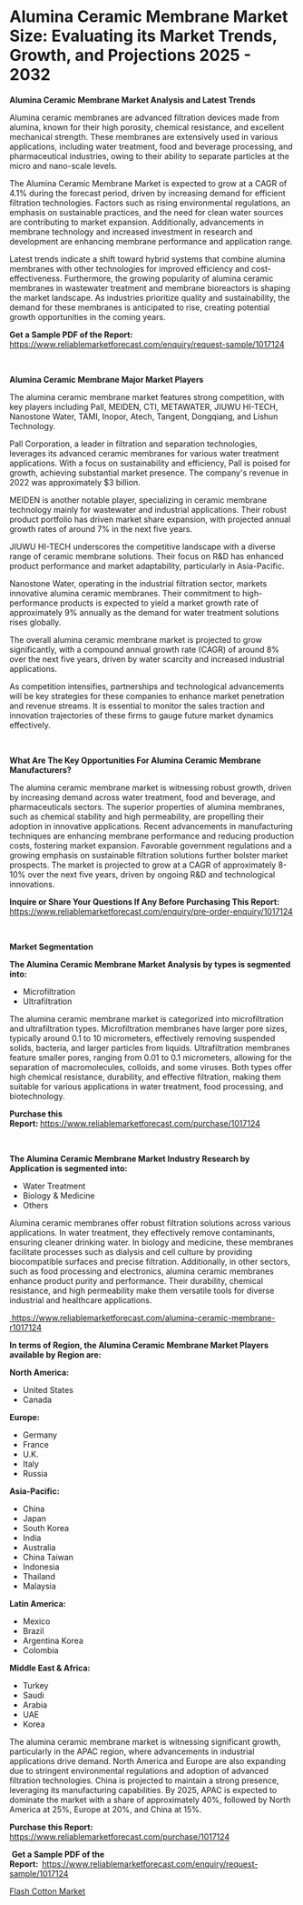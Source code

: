 <p><h1>Alumina Ceramic Membrane Market Size: Evaluating its Market Trends, Growth, and Projections 2025 - 2032</h1></p><p><strong>Alumina Ceramic Membrane Market Analysis and Latest Trends</strong></p>
<p><p>Alumina ceramic membranes are advanced filtration devices made from alumina, known for their high porosity, chemical resistance, and excellent mechanical strength. These membranes are extensively used in various applications, including water treatment, food and beverage processing, and pharmaceutical industries, owing to their ability to separate particles at the micro and nano-scale levels.</p><p>The Alumina Ceramic Membrane Market is expected to grow at a CAGR of 4.1% during the forecast period, driven by increasing demand for efficient filtration technologies. Factors such as rising environmental regulations, an emphasis on sustainable practices, and the need for clean water sources are contributing to market expansion. Additionally, advancements in membrane technology and increased investment in research and development are enhancing membrane performance and application range.</p><p>Latest trends indicate a shift toward hybrid systems that combine alumina membranes with other technologies for improved efficiency and cost-effectiveness. Furthermore, the growing popularity of alumina ceramic membranes in wastewater treatment and membrane bioreactors is shaping the market landscape. As industries prioritize quality and sustainability, the demand for these membranes is anticipated to rise, creating potential growth opportunities in the coming years.</p></p>
<p><strong>Get a Sample PDF of the Report:&nbsp;</strong> <a href="https://www.reliablemarketforecast.com/enquiry/request-sample/1017124?utm_campaign=3078&utm_medium=2&utm_source=Github&utm_content=ia&utm_term=31032025&utm_id=alumina-ceramic-membrane">https://www.reliablemarketforecast.com/enquiry/request-sample/1017124</a></p>
<p>&nbsp;</p>
<p><strong>Alumina Ceramic Membrane Major Market Players</strong></p>
<p><p>The alumina ceramic membrane market features strong competition, with key players including Pall, MEIDEN, CTI, METAWATER, JIUWU HI-TECH, Nanostone Water, TAMI, Inopor, Atech, Tangent, Dongqiang, and Lishun Technology. </p><p>Pall Corporation, a leader in filtration and separation technologies, leverages its advanced ceramic membranes for various water treatment applications. With a focus on sustainability and efficiency, Pall is poised for growth, achieving substantial market presence. The company's revenue in 2022 was approximately $3 billion.</p><p>MEIDEN is another notable player, specializing in ceramic membrane technology mainly for wastewater and industrial applications. Their robust product portfolio has driven market share expansion, with projected annual growth rates of around 7% in the next five years.</p><p>JIUWU HI-TECH underscores the competitive landscape with a diverse range of ceramic membrane solutions. Their focus on R&D has enhanced product performance and market adaptability, particularly in Asia-Pacific.</p><p>Nanostone Water, operating in the industrial filtration sector, markets innovative alumina ceramic membranes. Their commitment to high-performance products is expected to yield a market growth rate of approximately 9% annually as the demand for water treatment solutions rises globally.</p><p>The overall alumina ceramic membrane market is projected to grow significantly, with a compound annual growth rate (CAGR) of around 8% over the next five years, driven by water scarcity and increased industrial applications. </p><p>As competition intensifies, partnerships and technological advancements will be key strategies for these companies to enhance market penetration and revenue streams. It is essential to monitor the sales traction and innovation trajectories of these firms to gauge future market dynamics effectively.</p></p>
<p>&nbsp;</p>
<p><strong>What Are The Key Opportunities For Alumina Ceramic Membrane Manufacturers?</strong></p>
<p><p>The alumina ceramic membrane market is witnessing robust growth, driven by increasing demand across water treatment, food and beverage, and pharmaceuticals sectors. The superior properties of alumina membranes, such as chemical stability and high permeability, are propelling their adoption in innovative applications. Recent advancements in manufacturing techniques are enhancing membrane performance and reducing production costs, fostering market expansion. Favorable government regulations and a growing emphasis on sustainable filtration solutions further bolster market prospects. The market is projected to grow at a CAGR of approximately 8-10% over the next five years, driven by ongoing R&D and technological innovations.</p></p>
<p><strong>Inquire or Share Your Questions If Any Before Purchasing This Report:</strong> <a href="https://www.reliablemarketforecast.com/enquiry/pre-order-enquiry/1017124?utm_campaign=3078&utm_medium=2&utm_source=Github&utm_content=ia&utm_term=31032025&utm_id=alumina-ceramic-membrane">https://www.reliablemarketforecast.com/enquiry/pre-order-enquiry/1017124</a></p>
<p>&nbsp;</p>
<p><strong>Market Segmentation</strong></p>
<p><strong>The Alumina Ceramic Membrane Market Analysis by types is segmented into:</strong></p>
<p><ul><li>Microfiltration</li><li>Ultrafiltration</li></ul></p>
<p><p>The alumina ceramic membrane market is categorized into microfiltration and ultrafiltration types. Microfiltration membranes have larger pore sizes, typically around 0.1 to 10 micrometers, effectively removing suspended solids, bacteria, and larger particles from liquids. Ultrafiltration membranes feature smaller pores, ranging from 0.01 to 0.1 micrometers, allowing for the separation of macromolecules, colloids, and some viruses. Both types offer high chemical resistance, durability, and effective filtration, making them suitable for various applications in water treatment, food processing, and biotechnology.</p></p>
<p><strong>Purchase this Report:&nbsp;</strong><a href="https://www.reliablemarketforecast.com/purchase/1017124?utm_campaign=3078&utm_medium=2&utm_source=Github&utm_content=ia&utm_term=31032025&utm_id=alumina-ceramic-membrane">https://www.reliablemarketforecast.com/purchase/1017124</a></p>
<p>&nbsp;</p>
<p><strong>The Alumina Ceramic Membrane Market Industry Research by Application is segmented into:</strong></p>
<p><ul><li>Water Treatment</li><li>Biology & Medicine</li><li>Others</li></ul></p>
<p><p>Alumina ceramic membranes offer robust filtration solutions across various applications. In water treatment, they effectively remove contaminants, ensuring cleaner drinking water. In biology and medicine, these membranes facilitate processes such as dialysis and cell culture by providing biocompatible surfaces and precise filtration. Additionally, in other sectors, such as food processing and electronics, alumina ceramic membranes enhance product purity and performance. Their durability, chemical resistance, and high permeability make them versatile tools for diverse industrial and healthcare applications.</p></p>
<p><a href="https://www.reliablemarketforecast.com/alumina-ceramic-membrane-r1017124?utm_campaign=3078&utm_medium=2&utm_source=Github&utm_content=ia&utm_term=31032025&utm_id=alumina-ceramic-membrane">&nbsp;https://www.reliablemarketforecast.com/alumina-ceramic-membrane-r1017124</a></p>
<p><strong>In terms of Region, the Alumina Ceramic Membrane Market Players available by Region are:</strong></p>
<p>
    <p> <strong> North America: </strong>
        <ul>
            <li>United States</li>
            <li>Canada</li>
        </ul>
        </p> 
    <p> <strong> Europe: </strong>
        <ul>
            <li>Germany</li>
            <li>France</li>
            <li>U.K.</li>
            <li>Italy</li>
            <li>Russia</li>
        </ul>
        </p> 
    <p> <strong> Asia-Pacific: </strong>
        <ul>
            <li>China</li>
            <li>Japan</li>
            <li>South Korea</li>
            <li>India</li>
            <li>Australia</li>
            <li>China Taiwan</li>
            <li>Indonesia</li>
            <li>Thailand</li>
            <li>Malaysia</li>
        </ul>
        </p> 
    <p> <strong> Latin America: </strong>
        <ul>
            <li>Mexico</li>
            <li>Brazil</li>
            <li>Argentina Korea</li>
            <li>Colombia</li>
        </ul>
        </p> 
    <p> <strong> Middle East & Africa: </strong>
        <ul>
            <li>Turkey</li>
            <li>Saudi</li>
            <li>Arabia</li>
            <li>UAE</li>
            <li>Korea</li>
        </ul>
    </p>
    </p>
<p><p>The alumina ceramic membrane market is witnessing significant growth, particularly in the APAC region, where advancements in industrial applications drive demand. North America and Europe are also expanding due to stringent environmental regulations and adoption of advanced filtration technologies. China is projected to maintain a strong presence, leveraging its manufacturing capabilities. By 2025, APAC is expected to dominate the market with a share of approximately 40%, followed by North America at 25%, Europe at 20%, and China at 15%.</p></p>
<p><strong>Purchase this Report: </strong><a href="https://www.reliablemarketforecast.com/purchase/1017124?utm_campaign=3078&utm_medium=2&utm_source=Github&utm_content=ia&utm_term=31032025&utm_id=alumina-ceramic-membrane">https://www.reliablemarketforecast.com/purchase/1017124</a></p>
<p>&nbsp;<strong>Get a Sample PDF of the Report:&nbsp;&nbsp;</strong><a href="https://www.reliablemarketforecast.com/enquiry/request-sample/1017124?utm_campaign=3078&utm_medium=2&utm_source=Github&utm_content=ia&utm_term=31032025&utm_id=alumina-ceramic-membrane">https://www.reliablemarketforecast.com/enquiry/request-sample/1017124</a></p>
<p><strong></strong></p>
<p><p><a href="https://github.com/ryanbell8967/Market-Research-Report-List-1/blob/main/flash-cotton-market.md?utm_campaign=3078&utm_medium=2&utm_source=Github&utm_content=ia&utm_term=31032025&utm_id=alumina-ceramic-membrane">Flash Cotton Market</a></p></p>